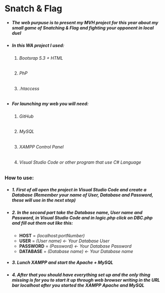 # **Snatch & Flag**
- ##### The web purpuse is to present my **MVH** project for this year about my small game of **Snatching & Flag** and fighting your opponent in local duel
- ##### In this **WA** project I used: 
    1. ###### *Bootsrap 5.3 + HTML*
    2. ###### *PhP*
    3. ###### *.htaccess*
- ##### For launching my web you will need:
    1. ###### *GitHub*
    2. ###### *MySQL*
    3. ###### *XAMPP Control Panel*
    4. ###### *Visual Studio Code or other program that use C# Language*
### How to use:
- ##### 1. First of all open the project in Visual Studio Code and create a Database *(Remember your name of User, Database and Password, these will use in the next step)*
- ##### 2. In the second part take the **Database name, User name** and **Password**, in **Visual Studio Code** and in **logic.php** click on **DBC.php** and fill out them out like this: 
    - **HOST** = *(localhost:portNumber)* 
    - **USER** = *(User name) <- Your Database User*  
    - **PASSWORD** = *(Password) <- Your Database Password* 
    - **DATABASE** = *(Database name) <- Your Database name*
- ##### 3. Lunch **XAMPP** and start the **Apache + MySQL**
- ##### 4. After that you should have everything set up and the only thing missing is for you to start it up through web browser writing in the URL bar localhost after you started the **XAMPP** **Apache** and **MySQL**